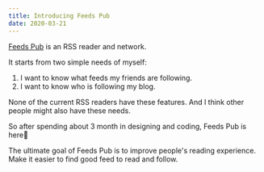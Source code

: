 ```yaml
---
title: Introducing Feeds Pub
date: 2020-03-21
---
```


[Feeds Pub](https://feeds.pub) is an RSS reader and network.

It starts from two simple needs of myself:

1. I want to know what feeds my friends are following.
2. I want to know who is following my blog.

None of the current RSS readers have these features. And I think other people might also have these needs.

So after spending about 3 month in designing and coding, Feeds Pub is here🎉

The ultimate goal of Feeds Pub is to improve people's reading experience. Make it easier to find good feed to read and follow.
